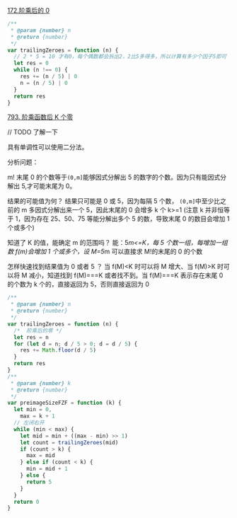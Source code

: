 [172.阶乘后的 0](https://leetcode.cn/problems/factorial-trailing-zeroes/)

```js
/**
 * @param {number} n
 * @return {number}
 */
var trailingZeroes = function (n) {
  // 2 * 5 = 10 才有0，每个偶数都会拆出2，2比5多得多，所以计算有多少个因子5即可
  let res = 0
  while (n !== 0) {
    res += (n / 5) | 0
    n = (n / 5) | 0
  }
  return res
}
```

[793. 阶乘函数后 K 个零](https://leetcode.cn/problems/preimage-size-of-factorial-zeroes-function/)

// TODO 了解一下

具有单调性可以使用二分法。

分析问题：

m! 末尾 0 的个数等于`(0,m]`能够因式分解出 5 的数字的个数。因为只有能因式分解出 5,才可能末尾为 0。

结果的可能值为何？
结果只可能是 0 或 5，因为每隔 5 个数， `(0,m]`中至少比之前的 m 多因式分解出来一个 5，因此末尾的 0 会增多 k 个 k>=1
(注意 k 并非恒等于 1，因为存在 25、50、75 等能分解出多个 5 的数，导致末尾 0 的数目会增加 1 个或多个)

知道了 K 的值，能确定 m 的范围吗？
能：5*m<=K，每 5 个数一组，每增加一组数 f(m)会增加 1 个或多个，设 M=5*m 可以直接求 M!的末尾的 0 的个数

怎样快速找到结果值为 0 或者 5 ？
当 f(M)<K 时可以将 M 增大、当 f(M)>K 时可以将 M 减小，知道找到 f(M)===K 或者找不到。当 f(M)===K 表示存在末尾 0 的个数为 k 个的，直接返回为 5，否则直接返回为 0

```js
/**
 * @param {number} n
 * @return {number}
 */
var trailingZeroes = function (n) {
  /*  阶乘后的零 */
  let res = n
  for (let d = n; d / 5 > 0; d = d / 5) {
    res += Math.floor(d / 5)
  }
  return res
}
/**
 * @param {number} k
 * @return {number}
 */
var preimageSizeFZF = function (k) {
  let min = 0,
    max = k + 1
  // 左闭右开
  while (min < max) {
    let mid = min + ((max - min) >> 1)
    let count = trailingZeroes(mid)
    if (count > k) {
      max = mid
    } else if (count < k) {
      min = mid + 1
    } else {
      return 5
    }
  }
  return 0
}
```

